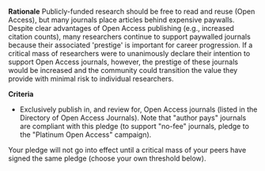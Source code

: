 **Rationale**
Publicly-funded research should be free to read and reuse (Open Access), but many journals place articles behind expensive paywalls. Despite clear advantages of Open Access publishing (e.g., increased citation counts), many researchers continue to support paywalled journals because their associated 'prestige' is important for career progression. If a critical mass of researchers were to unanimously declare their intention to support Open Access journals, however, the prestige of these journals would be increased and the community could transition the value they provide with minimal risk to individual researchers.

**Criteria**
* Exclusively publish in, and review for, Open Access journals (listed in the Directory of Open Access Journals). Note that "author pays" journals are compliant with this pledge (to support "no-fee" journals, pledge to the "Platinum Open Access" campaign). 

Your pledge will not go into effect until a critical mass of your peers have signed the same pledge (choose your own threshold below).
